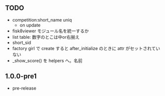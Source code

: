 ## TODO
- competition:short_name uniq
  - on update
- fisk8viewer モジュール名を統一するか
- list table: 数字のとこは中or右揃え
- short_sid
- factory girl で create すると after_initialize のときに attr がセットされていない
- _show_score() を helpers へ。名前



## 1.0.0-pre1
- pre-release
